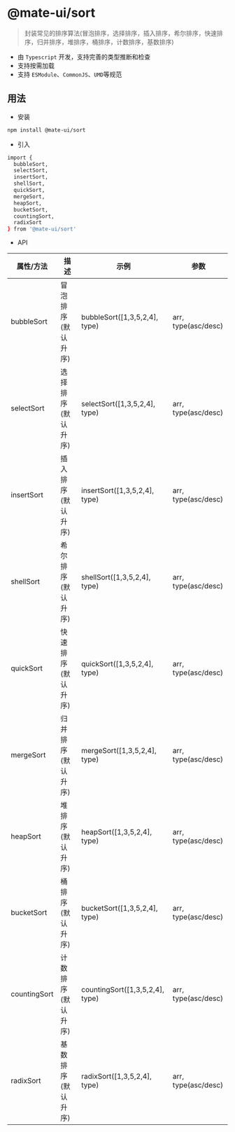 # @mate-ui/sort
> 封装常见的排序算法(冒泡排序，选择排序，插入排序，希尔排序，快速排序，归并排序，堆排序，桶排序，计数排序，基数排序)

- 由 `Typescript` 开发，支持完善的类型推断和检查
- 支持按需加载
- 支持 `ESModule`、`CommonJS`、`UMD`等规范

## 用法
- 安装
```sh
npm install @mate-ui/sort
```
- 引入
```sh
import {  
  bubbleSort,
  selectSort,
  insertSort,
  shellSort,
  quickSort,
  mergeSort,
  heapSort,
  bucketSort,
  countingSort,
  radixSort 
} from '@mate-ui/sort'
```
- API

|  属性/方法  | 描述 | 示例 | 参数 |
| ---------- | ---------- | ---------- | ---------- |
| bubbleSort | 冒泡排序(默认升序) | bubbleSort([1,3,5,2,4], type) | arr, type(asc/desc) |
| selectSort | 选择排序(默认升序) | selectSort([1,3,5,2,4], type) | arr, type(asc/desc) |
| insertSort | 插入排序(默认升序) | insertSort([1,3,5,2,4], type) | arr, type(asc/desc) |
| shellSort | 希尔排序(默认升序) | shellSort([1,3,5,2,4], type) | arr, type(asc/desc) |
| quickSort | 快速排序(默认升序) | quickSort([1,3,5,2,4], type) | arr, type(asc/desc) |
| mergeSort | 归并排序(默认升序) | mergeSort([1,3,5,2,4], type) | arr, type(asc/desc) |
| heapSort | 堆排序(默认升序) | heapSort([1,3,5,2,4], type) | arr, type(asc/desc) |
| bucketSort | 桶排序(默认升序) | bucketSort([1,3,5,2,4], type) | arr, type(asc/desc) |
| countingSort | 计数排序(默认升序) | countingSort([1,3,5,2,4], type) | arr, type(asc/desc) |
| radixSort | 基数排序(默认升序) | radixSort([1,3,5,2,4], type) | arr, type(asc/desc) |

